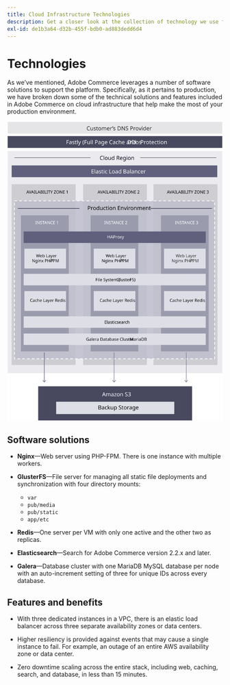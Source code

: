 ```yaml
---
title: Cloud Infrastructure Technologies
description: Get a closer look at the collection of technology we use for Adobe Commerce on cloud infrastructure.
exl-id: de1b3a64-d32b-455f-bdb0-ad883dedd6d4
---
```

# Technologies

As we’ve mentioned, Adobe Commerce leverages a number of software solutions to support the platform. Specifically, as it pertains to production, we have broken down some of the technical solutions and features included in Adobe Commerce on cloud infrastructure that help make the most of your production environment.

![Diagram showing the Adobe Commerce on cloud infrastructure technology](../../../assets/playbooks/infrastructure-technology.svg)

## Software solutions

- **Nginx**—Web server using PHP-FPM. There is one instance with multiple workers.

- **GlusterFS**—File server for managing all static file deployments and synchronization with four directory mounts:
  - `var`
  - `pub/media`
  - `pub/static`
  - `app/etc`

- **Redis**—One server per VM with only one active and the other two as replicas.

- **Elasticsearch**—Search for Adobe Commerce version 2.2.x and later.

- **Galera**—Database cluster with one MariaDB MySQL database per node with an auto-increment setting of three for unique IDs across every database.

## Features and benefits

- With three dedicated instances in a VPC, there is an elastic load balancer across three separate availability zones or data centers.

- Higher resiliency is provided against events that may cause a single instance to fail. For example, an outage of an entire AWS availability zone or data center.

- Zero downtime scaling across the entire stack, including web, caching, search, and database, in less than 15 minutes.
